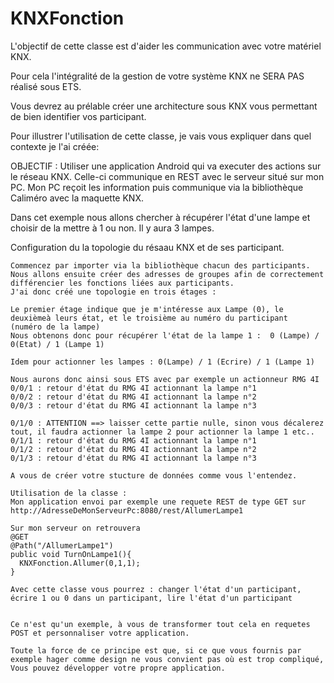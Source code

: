 # KNXFonction
L'objectif de cette classe est d'aider les communication avec votre matériel KNX.

Pour cela l'intégralité de la gestion de votre système KNX ne SERA PAS réalisé sous ETS.

Vous devrez au prélable créer une architecture sous KNX vous permettant de bien identifier vos participant. 

Pour illustrer l'utilisation de cette classe, je vais vous expliquer dans quel contexte je l'ai créée:

OBJECTIF : Utiliser une application Android qui va executer des actions sur le réseau KNX.
Celle-ci communique en REST avec le serveur situé sur mon PC. Mon PC reçoit les information
puis communique via la bibliothèque Caliméro avec la maquette KNX.

Dans cet exemple nous allons chercher à récupérer l'état d'une lampe et choisir de la mettre à 1 ou non.
Il y aura 3 lampes.

Configuration du la topologie du résaau KNX et de ses participant.

    Commencez par importer via la bibliothèque chacun des participants.
    Nous allons ensuite créer des adresses de groupes afin de correctement différencier les fonctions liées aux participants.
    J'ai donc créé une topologie en trois étages :
    
    Le premier étage indique que je m'intéresse aux Lampe (0), le deuxièmeà leurs état, et le troisième au numéro du participant
    (numéro de la lampe)
    Nous obtenons donc pour récupérer l'état de la lampe 1 :  0 (Lampe) / 0(Etat) / 1 (Lampe 1)
    
    Idem pour actionner les lampes : 0(Lampe) / 1 (Ecrire) / 1 (Lampe 1)
    
    Nous aurons donc ainsi sous ETS avec par exemple un actionneur RMG 4I
    0/0/1 : retour d'état du RMG 4I actionnant la lampe n°1
    0/0/2 : retour d'état du RMG 4I actionnant la lampe n°2
    0/0/3 : retour d'état du RMG 4I actionnant la lampe n°3
    
    0/1/0 : ATTENTION ==> laisser cette partie nulle, sinon vous décalerez tout, il faudra actionner la lampe 2 pour actionner la lampe 1 etc.. 
    0/1/1 : retour d'état du RMG 4I actionnant la lampe n°1
    0/1/2 : retour d'état du RMG 4I actionnant la lampe n°2
    0/1/3 : retour d'état du RMG 4I actionnant la lampe n°3

    A vous de créer votre stucture de données comme vous l'entendez.
    
    Utilisation de la classe :
    Mon application envoi par exemple une requete REST de type GET sur http://AdresseDeMonServeurPc:8080/rest/AllumerLampe1
    
    Sur mon serveur on retrouvera 
    @GET
    @Path("/AllumerLampe1")
    public void TurnOnLampe1(){
      KNXFonction.Allumer(0,1,1);
    }
    
    Avec cette classe vous pourrez : changer l'état d'un participant, écrire 1 ou 0 dans un participant, lire l'état d'un participant
    
    
    Ce n'est qu'un exemple, à vous de transformer tout cela en requetes POST et personnaliser votre application.
    
    Toute la force de ce principe est que, si ce que vous fournis par exemple hager comme design ne vous convient pas où est trop compliqué,
    Vous pouvez développer votre propre application.
    
